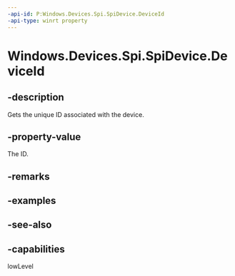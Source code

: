 ```yaml
---
-api-id: P:Windows.Devices.Spi.SpiDevice.DeviceId
-api-type: winrt property
---
```


<!-- Property syntax
public string DeviceId { get; }
-->

# Windows.Devices.Spi.SpiDevice.DeviceId

## -description
Gets the unique ID associated with the device.

## -property-value
The ID.

## -remarks

## -examples

## -see-also


## -capabilities
lowLevel
